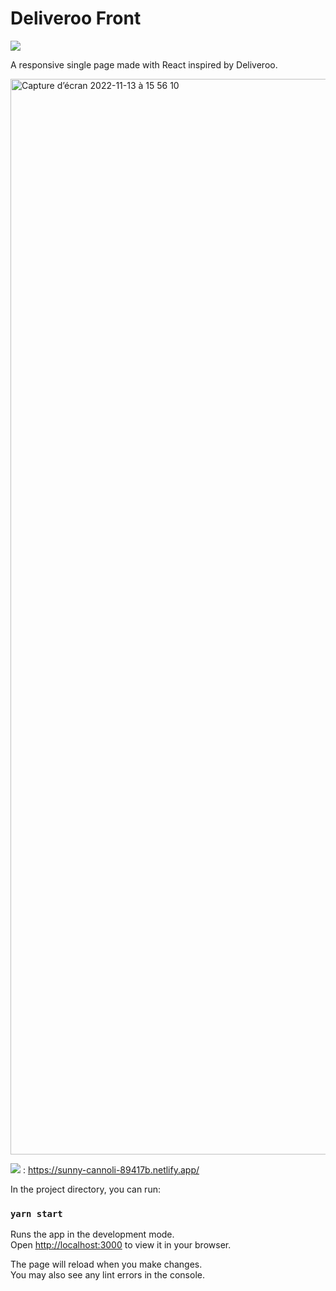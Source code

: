 # Deliveroo Front

<img src="https://img.shields.io/badge/React-20232A?style=for-the-badge&logo=react&logoColor=61DAFB">


A responsive single page made with React inspired by Deliveroo.

<img width="1721" alt="Capture d’écran 2022-11-13 à 15 56 10" src="https://user-images.githubusercontent.com/89101530/201528239-4e324860-f0ef-4a6e-8c94-ce53282c6a26.png">



<img src="https://api.netlify.com/api/v1/badges/442c11d2-e86f-4974-b2ac-c08e8b233569/deploy-status"> : <a href="https://sunny-cannoli-89417b.netlify.app/" target="_blank">https://sunny-cannoli-89417b.netlify.app/</a>


In the project directory, you can run:

### `yarn start`

Runs the app in the development mode.\
Open [http://localhost:3000](http://localhost:3000) to view it in your browser.

The page will reload when you make changes.\
You may also see any lint errors in the console.

